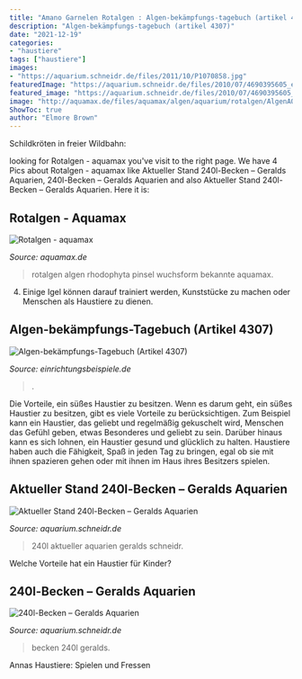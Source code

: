 ```yaml
---
title: "Amano Garnelen Rotalgen : Algen-bekämpfungs-tagebuch (artikel 4307)"
description: "Algen-bekämpfungs-tagebuch (artikel 4307)"
date: "2021-12-19"
categories:
- "haustiere"
tags: ["haustiere"]
images:
- "https://aquarium.schneidr.de/files/2011/10/P1070858.jpg"
featuredImage: "https://aquarium.schneidr.de/files/2010/07/4690395605_e068f717c1_o.jpg"
featured_image: "https://aquarium.schneidr.de/files/2010/07/4690395605_e068f717c1_o.jpg"
image: "http://aquamax.de/files/aquamax/algen/aquarium/rotalgen/AlgenAQ_Rotalgen_Compsopogon600.jpg"
ShowToc: true
author: "Elmore Brown"
---
```



Schildkröten in freier Wildbahn:

	

		
looking for Rotalgen - aquamax you've visit to the right page. We have 4 Pics about Rotalgen - aquamax like Aktueller Stand 240l-Becken – Geralds Aquarien, 240l-Becken – Geralds Aquarien and also Aktueller Stand 240l-Becken – Geralds Aquarien. Here it is:
		
    
## Rotalgen - Aquamax

<img loading=lazy src="http://aquamax.de/files/aquamax/algen/aquarium/rotalgen/AlgenAQ_Rotalgen_Compsopogon600.jpg" onerror="this.onerror=null;this.src='https://tse3.mm.bing.net/th?id=OIP.5fdaB991UWyrE18DQAIEzQHaFb&amp;pid=15.1';" alt="Rotalgen - aquamax">

_Source: aquamax.de_

>rotalgen algen rhodophyta pinsel wuchsform bekannte aquamax. 

	

4. Einige Igel können darauf trainiert werden, Kunststücke zu machen oder Menschen als Haustiere zu dienen.

    
## Algen-bekämpfungs-Tagebuch (Artikel 4307)

<img loading=lazy src="https://www.einrichtungsbeispiele.de/images_20125/h1920_w1920/algen-bekaempfungs-tagebuch--bild-1__642530db8e2c73d82b446775723a009f.jpg" onerror="this.onerror=null;this.src='https://tse1.mm.bing.net/th?id=OIP.1MvuGF3C1beY3kf4cfiKLwHaEw&amp;pid=15.1';" alt="Algen-bekämpfungs-Tagebuch (Artikel 4307)">

_Source: einrichtungsbeispiele.de_

>. 

	

Die Vorteile, ein süßes Haustier zu besitzen.
Wenn es darum geht, ein süßes Haustier zu besitzen, gibt es viele Vorteile zu berücksichtigen. Zum Beispiel kann ein Haustier, das geliebt und regelmäßig gekuschelt wird, Menschen das Gefühl geben, etwas Besonderes und geliebt zu sein. Darüber hinaus kann es sich lohnen, ein Haustier gesund und glücklich zu halten. Haustiere haben auch die Fähigkeit, Spaß in jeden Tag zu bringen, egal ob sie mit ihnen spazieren gehen oder mit ihnen im Haus ihres Besitzers spielen.

    
## Aktueller Stand 240l-Becken – Geralds Aquarien

<img loading=lazy src="https://aquarium.schneidr.de/files/2011/10/P1070858.jpg" onerror="this.onerror=null;this.src='https://tse2.mm.bing.net/th?id=OIP.Ls229OksKhqrVefnkKrSXgHaEK&amp;pid=15.1';" alt="Aktueller Stand 240l-Becken – Geralds Aquarien">

_Source: aquarium.schneidr.de_

>240l aktueller aquarien geralds schneidr. 

	

Welche Vorteile hat ein Haustier für Kinder?

    
## 240l-Becken – Geralds Aquarien

<img loading=lazy src="https://aquarium.schneidr.de/files/2010/07/4690395605_e068f717c1_o.jpg" onerror="this.onerror=null;this.src='https://tse3.mm.bing.net/th?id=OIP.GkE0S86Q9u5NFqK69cMPCgHaFj&amp;pid=15.1';" alt="240l-Becken – Geralds Aquarien">

_Source: aquarium.schneidr.de_

>becken 240l geralds. 

	

Annas Haustiere: Spielen und Fressen

